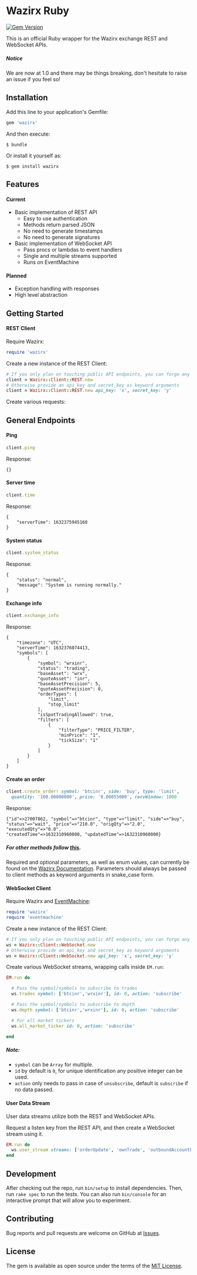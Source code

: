 # Wazirx Ruby

[![Gem Version](https://img.shields.io/badge/gem%20version-1.0.0-brightgreen?style=flat&logo=rubygems)](https://docs.wazirx.com)

This is an official Ruby wrapper for the Wazirx exchange REST and WebSocket APIs.

##### Notice

We are now at 1.0 and there may be things breaking, don't hesitate to raise an issue if you feel so!

## Installation

Add this line to your application's Gemfile:

```ruby
gem 'wazirx'
```

And then execute:

    $ bundle

Or install it yourself as:

    $ gem install wazirx

## Features

#### Current

* Basic implementation of REST API
  * Easy to use authentication
  * Methods return parsed JSON
  * No need to generate timestamps
  * No need to generate signatures
* Basic implementation of WebSocket API
  * Pass procs or lambdas to event handlers
  * Single and multiple streams supported
  * Runs on EventMachine

#### Planned

* Exception handling with responses
* High level abstraction

## Getting Started

#### REST Client

Require Wazirx:

```ruby
require 'wazirx'
```

Create a new instance of the REST Client:

```ruby
# If you only plan on touching public API endpoints, you can forgo any arguments
client = Wazirx::Client::REST.new
# Otherwise provide an api_key and secret_key as keyword arguments
client = Wazirx::Client::REST.new api_key: 'x', secret_key: 'y'
```

Create various requests:

## General Endpoints

#### Ping

```ruby
client.ping
```
Response:
```json-doc
{}
```
#### Server time

```ruby
client.time
```
Response:
```json-doc
{
    "serverTime": 1632375945160
}
```
#### System status

```ruby
client.system_status
```
Response:
```json-doc
{
    "status": "normal",
    "message": "System is running normally."
}
```
#### Exchange info

```ruby
client.exchange_info
```
Response:
```json-doc
{
    "timezone": "UTC",
    "serverTime": 1632376074413,
    "symbols": [
        {
            "symbol": "wrxinr",
            "status": "trading",
            "baseAsset": "wrx",
            "quoteAsset": "inr",
            "baseAssetPrecision": 5,
            "quoteAssetPrecision": 0,
            "orderTypes": [
                "limit",
                "stop_limit"
            ],
            "isSpotTradingAllowed": true,
            "filters": [
                {
                    "filterType": "PRICE_FILTER",
                    "minPrice": "1",
                    "tickSize": "1"
                }
            ]
        }
    ]
}
```
#### Create an order
```ruby
client.create_order! symbol: 'btcinr', side: 'buy', type: 'limit',
  quantity: '100.00000000', price: '0.00055000', recvWindow: 1000
```
Response:
```json-doc
{"id"=>27007862, "symbol"=>"btcinr", "type"=>"limit", "side"=>"buy",
"status"=>"wait", "price"=>"210.0", "origQty"=>"2.0", "executedQty"=>"0.0",
"createdTime"=>1632310960000, "updatedTime"=>1632310960000}
```
##### For other methods follow [this](https://github.com/WazirX/wazirx-connector-ruby/blob/master/lib/wazirx/client/rest/methods.rb).

Required and optional parameters, as well as enum values, can currently be found on the [Wazirx Documentation](https://docs.wazirx.com). Parameters should always be passed to client methods as keyword arguments in snake_case form.

#### WebSocket Client

Require Wazirx and [EventMachine](https://github.com/eventmachine/eventmachine):

```ruby
require 'wazirx'
require 'eventmachine'
```

Create a new instance of the REST Client:

```ruby
# If you only plan on touching public API endpoints, you can forgo any arguments
ws = Wazirx::Client::WebSocket.new
# Otherwise provide an api_key and secret_key as keyword arguments
ws = Wazirx::Client::WebSocket.new api_key: 'x', secret_key: 'y'
```

Create various WebSocket streams, wrapping calls inside `EM.run`:

```ruby
EM.run do

  # Pass the symbol/symbols to subscribe to trades
  ws.trades symbol: ['btcinr','wrxinr'], id: 0, action: 'subscribe'

  # Pass the symbol/symbols to subscribe to depth
  ws.depth symbol: ['btcinr','wrxinr'], id: 0, action: 'subscribe'

  # For all market tickers
  ws.all_market_ticker id: 0, action: 'subscribe'

end
```
##### Note:
* `symbol` can be `Array` for multiple.
* `id` by default is `0`, for unique identification any positive integer can be used.
* `action` only needs to pass in case of `unsubscribe`, default is `subscribe` if no data passed.
#### User Data Stream

User data streams utilize both the REST and WebSocket APIs.

Request a listen key from the REST API, and then create a WebSocket stream using it.

```ruby
EM.run do
  ws.user_stream streams: ['orderUpdate', 'ownTrade', 'outboundAccountPosition'], id: 0, action: 'subscribe'
end
```

## Development

After checking out the repo, run `bin/setup` to install dependencies. Then, run `rake spec` to run the tests. You can also run `bin/console` for an interactive prompt that will allow you to experiment.

## Contributing

Bug reports and pull requests are welcome on GitHub at [Issues](https://github.com/WazirX/wazirx-connector-ruby/issues).

## License

The gem is available as open source under the terms of the [MIT License](http://opensource.org/licenses/MIT).
